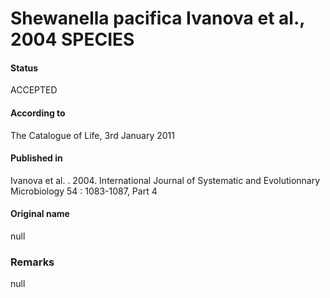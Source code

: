 # Shewanella pacifica Ivanova et al., 2004 SPECIES

#### Status
ACCEPTED

#### According to
The Catalogue of Life, 3rd January 2011

#### Published in
Ivanova et al. . 2004. International Journal of Systematic and Evolutionnary Microbiology 54 : 1083-1087, Part 4

#### Original name
null

### Remarks
null